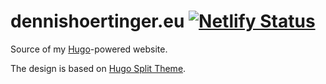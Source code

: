 # dennishoertinger.eu [![Netlify Status](https://api.netlify.com/api/v1/badges/23363270-8329-45cf-8f77-14d5544e0c26/deploy-status)](https://app.netlify.com/sites/objective-kilby-6e217c/deploys)

Source of my [Hugo](https://gohugo.io/)-powered website.

The design is based on [Hugo Split Theme](https://themes.gohugo.io/hugo-split-theme/).
